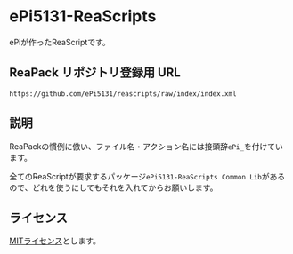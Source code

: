 # ePi5131-ReaScripts
ePiが作ったReaScriptです。

## ReaPack リポジトリ登録用 URL
```
https://github.com/ePi5131/reascripts/raw/index/index.xml
```

## 説明
ReaPackの慣例に倣い、ファイル名・アクション名には接頭辞`ePi_`を付けています。

全てのReaScriptが要求するパッケージ`ePi5131-ReaScripts Common Lib`があるので、どれを使うにしてもそれを入れてからお願いします。

## ライセンス
[MITライセンス](LICENSE)とします。
